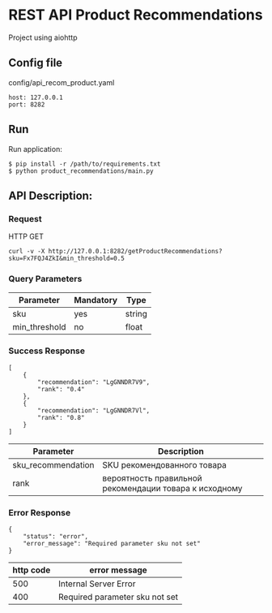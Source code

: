 # REST API Product Recommendations
Project using aiohttp

## Config file
config/api_recom_product.yaml
```yaml:
host: 127.0.0.1
port: 8282
```

## Run
Run application:
```bash:
$ pip install -r /path/to/requirements.txt
$ python product_recommendations/main.py
```
    
## API Description:

### Request 
HTTP GET
```bash:
curl -v -X http://127.0.0.1:8282/getProductRecommendations?sku=Fx7FQJ4ZkI&min_threshold=0.5
```

### Query Parameters

Parameter | Mandatory | Type 
----------|-----------|---------
sku | yes | string
min_threshold | no | float

### Success Response
```json:
[
    {
        "recommendation": "LgGNNDR7V9",
        "rank": "0.4"
    },
    {
        "recommendation": "LgGNNDR7Vl",
        "rank": "0.8"
    }
]
```

Parameter | Description 
----------|-----------
sku_recommendation | SKU рекомендованного товара 
rank | вероятность правильной рекомендации товара к исходному

### Error Response
```json:
{
    "status": "error",
    "error_message": "Required parameter sku not set"
}
```
http code | error message 
----------|-----------
500 | Internal Server Error 
400 | Required parameter sku not set

